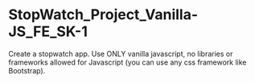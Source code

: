 # StopWatch_Project_Vanilla-JS_FE_SK-1
Create a stopwatch app. Use ONLY vanilla javascript, no libraries or frameworks allowed for Javascript (you can use any css framework like Bootstrap).
